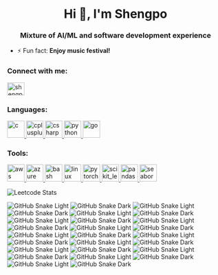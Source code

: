 <h1 align="center">Hi 👋, I'm Shengpo</h1>
<h3 align="center">Mixture of AI/ML and software development experience</h3>

- ⚡ Fun fact: **Enjoy music festival!**

<h3 align="left">Connect with me:</h3>
<p align="left">
<a href="https://linkedin.com/in/shengpo-tseng" target="blank"><img align="center" src="https://raw.githubusercontent.com/rahuldkjain/github-profile-readme-generator/master/src/images/icons/Social/linked-in-alt.svg" alt="shengpo-tseng" height="30" width="40" /></a>
</p>

<h3 align="left">Languages:</h3>
<p align="left"> 
  <a href="https://www.cprogramming.com/" target="_blank" rel="noreferrer"> <img src="https://raw.githubusercontent.com/devicons/devicon/master/icons/c/c-original.svg" alt="c" width="40" height="40"/> </a> 
  <a href="https://www.w3schools.com/cpp/" target="_blank" rel="noreferrer"> <img src="https://raw.githubusercontent.com/devicons/devicon/master/icons/cplusplus/cplusplus-original.svg" alt="cplusplus" width="40" height="40"/> </a> 
  <a href="https://www.w3schools.com/cs/" target="_blank" rel="noreferrer"> <img src="https://raw.githubusercontent.com/devicons/devicon/master/icons/csharp/csharp-original.svg" alt="csharp" width="40" height="40"/> </a> 
  <a href="https://www.python.org" target="_blank" rel="noreferrer"> <img src="https://raw.githubusercontent.com/devicons/devicon/master/icons/python/python-original.svg" alt="python" width="40" height="40"/> </a> 
  <a href="https://golang.org" target="_blank" rel="noreferrer"> <img src="https://raw.githubusercontent.com/devicons/devicon/master/icons/go/go-original.svg" alt="go" width="40" height="40"/> </a>
</p>

<h3 align="left">Tools:</h3>
<p align="left"> 
  <a href="https://aws.amazon.com" target="_blank" rel="noreferrer"> <img src="https://raw.githubusercontent.com/devicons/devicon/master/icons/amazonwebservices/amazonwebservices-original-wordmark.svg#gh-light-mode-only" alt="aws" width="40" height="40"/> </a> 
  <a href="https://azure.microsoft.com/en-in/" target="_blank" rel="noreferrer"> <img src="https://www.vectorlogo.zone/logos/microsoft_azure/microsoft_azure-icon.svg" alt="azure" width="40" height="40"/> </a> 
  <a href="https://www.gnu.org/software/bash/" target="_blank" rel="noreferrer"> <img src="https://www.vectorlogo.zone/logos/gnu_bash/gnu_bash-icon.svg" alt="bash" width="40" height="40"/> </a> 
  <a href="https://www.linux.org/" target="_blank" rel="noreferrer"> <img src="https://raw.githubusercontent.com/devicons/devicon/master/icons/linux/linux-original.svg" alt="linux" width="40" height="40"/> </a>
  <a href="https://pytorch.org/" target="_blank" rel="noreferrer"> <img src="https://www.vectorlogo.zone/logos/pytorch/pytorch-icon.svg" alt="pytorch" width="40" height="40"/> </a>
  <a href="https://scikit-learn.org/" target="_blank" rel="noreferrer"> <img src="https://upload.wikimedia.org/wikipedia/commons/0/05/Scikit_learn_logo_small.svg" alt="scikit_learn" width="40" height="40"/> </a>
  <a href="https://pandas.pydata.org/" target="_blank" rel="noreferrer"> <img src="https://raw.githubusercontent.com/devicons/devicon/2ae2a900d2f041da66e950e4d48052658d850630/icons/pandas/pandas-original.svg" alt="pandas" width="40" height="40"/> </a>
  <a href="https://seaborn.pydata.org/" target="_blank" rel="noreferrer"> <img src="https://seaborn.pydata.org/_images/logo-mark-lightbg.svg" alt="seaborn" width="40" height="40"/> </a>
</p>

![Leetcode Stats](https://leetcard.jacoblin.cool/bill130287?ext=heatmap)

![GitHub Snake Light](https://raw.githubusercontent.com/devicons/devicon/master/icons/c/c-original.svg#gh-light-mode-only)
![GitHub Snake Dark](https://raw.githubusercontent.com/devicons/devicon/master/icons/c/c-original.svg#gh-dark-mode-only)
![GitHub Snake Light](https://raw.githubusercontent.com/devicons/devicon/master/icons/cplusplus/cplusplus-original.svg#gh-light-mode-only)
![GitHub Snake Dark](https://raw.githubusercontent.com/devicons/devicon/master/icons/cplusplus/cplusplus-original.svg#gh-dark-mode-only)
![GitHub Snake Light](https://raw.githubusercontent.com/devicons/devicon/master/icons/csharp/csharp-original.svg#gh-light-mode-only)
![GitHub Snake Dark](https://raw.githubusercontent.com/devicons/devicon/master/icons/csharp/csharp-original.svg#gh-dark-mode-only)
![GitHub Snake Light](https://raw.githubusercontent.com/devicons/devicon/master/icons/python/python-original.svg#gh-light-mode-only)
![GitHub Snake Dark](https://raw.githubusercontent.com/devicons/devicon/master/icons/python/python-original.svg#gh-dark-mode-only)
![GitHub Snake Light](https://raw.githubusercontent.com/devicons/devicon/master/icons/go/go-original.svg#gh-light-mode-only)
![GitHub Snake Dark](https://raw.githubusercontent.com/devicons/devicon/master/icons/go/go-original.svg#gh-dark-mode-only)
![GitHub Snake Light](https://raw.githubusercontent.com/devicons/devicon/master/icons/amazonwebservices/amazonwebservices-original-wordmark.svg#gh-light-mode-only)
![GitHub Snake Dark](https://raw.githubusercontent.com/devicons/devicon/master/icons/amazonwebservices/amazonwebservices-original-wordmark.svg#gh-dark-mode-only)
![GitHub Snake Light](https://www.vectorlogo.zone/logos/microsoft_azure/microsoft_azure-icon.svg#gh-light-mode-only)
![GitHub Snake Dark](https://www.vectorlogo.zone/logos/microsoft_azure/microsoft_azure-icon.svg#gh-dark-mode-only)
![GitHub Snake Light](https://www.vectorlogo.zone/logos/gnu_bash/gnu_bash-icon.svg#gh-light-mode-only)
![GitHub Snake Dark](https://www.vectorlogo.zone/logos/gnu_bash/gnu_bash-icon.svg#gh-dark-mode-only)
![GitHub Snake Light](https://raw.githubusercontent.com/devicons/devicon/master/icons/linux/linux-original.svg#gh-light-mode-only)
![GitHub Snake Dark](https://raw.githubusercontent.com/devicons/devicon/master/icons/linux/linux-original.svg#gh-dark-mode-only)
![GitHub Snake Light](https://www.vectorlogo.zone/logos/pytorch/pytorch-icon.svg#gh-light-mode-only)
![GitHub Snake Dark](https://www.vectorlogo.zone/logos/pytorch/pytorch-icon.svg#gh-dark-mode-only)
![GitHub Snake Light](https://upload.wikimedia.org/wikipedia/commons/0/05/Scikit_learn_logo_small.svg#gh-light-mode-only)
![GitHub Snake Dark](https://upload.wikimedia.org/wikipedia/commons/0/05/Scikit_learn_logo_small.svg#gh-dark-mode-only)
![GitHub Snake Light](https://raw.githubusercontent.com/devicons/devicon/2ae2a900d2f041da66e950e4d48052658d850630/icons/pandas/pandas-original.svg#gh-light-mode-only)
![GitHub Snake Dark](https://raw.githubusercontent.com/devicons/devicon/2ae2a900d2f041da66e950e4d48052658d850630/icons/pandas/pandas-original.svg#gh-dark-mode-only)
![GitHub Snake Light](https://seaborn.pydata.org/_images/logo-mark-lightbg.svg#gh-light-mode-only)
![GitHub Snake Dark](https://seaborn.pydata.org/_images/logo-mark-lightbg.svg#gh-dark-mode-only)


<!--## Hi there 👋
![Leetcode Stats](https://leetcard.jacoblin.cool/bill130287?ext=heatmap) 


![LeetCode Badges](https://leetcode-badge-showcase.vercel.app/api?username=bill130287&theme=github-dark&filter=comp)-->

<!--
**bill130287/bill130287** is a ✨ _special_ ✨ repository because its `README.md` (this file) appears on your GitHub profile.

Here are some ideas to get you started:

- 🔭 I’m currently working on ...
- 🌱 I’m currently learning ...
- 👯 I’m looking to collaborate on ...
- 🤔 I’m looking for help with ...
- 💬 Ask me about ...
- 📫 How to reach me: ...
- 😄 Pronouns: ...
- ⚡ Fun fact: ...
-->
